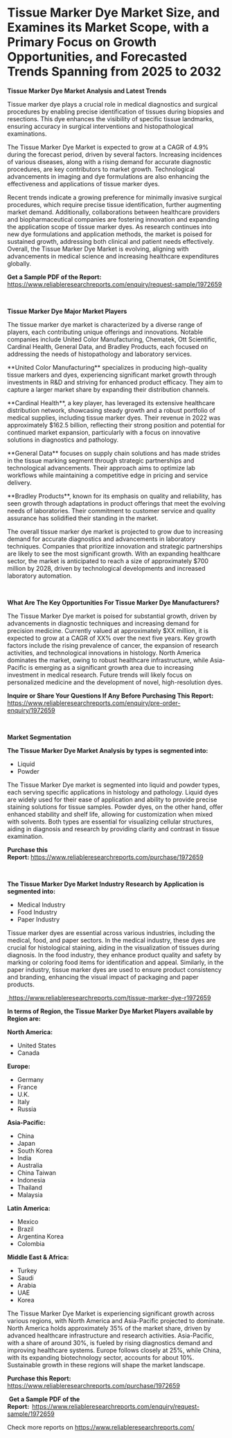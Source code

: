 <p><h1>Tissue Marker Dye Market Size, and Examines its Market Scope, with a Primary Focus on Growth Opportunities, and Forecasted Trends Spanning from 2025 to 2032</h1></p><p><strong>Tissue Marker Dye Market Analysis and Latest Trends</strong></p>
<p><p>Tissue marker dye plays a crucial role in medical diagnostics and surgical procedures by enabling precise identification of tissues during biopsies and resections. This dye enhances the visibility of specific tissue landmarks, ensuring accuracy in surgical interventions and histopathological examinations.</p><p>The Tissue Marker Dye Market is expected to grow at a CAGR of 4.9% during the forecast period, driven by several factors. Increasing incidences of various diseases, along with a rising demand for accurate diagnostic procedures, are key contributors to market growth. Technological advancements in imaging and dye formulations are also enhancing the effectiveness and applications of tissue marker dyes. </p><p>Recent trends indicate a growing preference for minimally invasive surgical procedures, which require precise tissue identification, further augmenting market demand. Additionally, collaborations between healthcare providers and biopharmaceutical companies are fostering innovation and expanding the application scope of tissue marker dyes. As research continues into new dye formulations and application methods, the market is poised for sustained growth, addressing both clinical and patient needs effectively. Overall, the Tissue Marker Dye Market is evolving, aligning with advancements in medical science and increasing healthcare expenditures globally.</p></p>
<p><strong>Get a Sample PDF of the Report:&nbsp;</strong> <a href="https://www.reliableresearchreports.com/enquiry/request-sample/1972659?utm_campaign=2296&utm_medium=2&utm_source=Github&utm_content=ia&utm_term=03042025&utm_id=tissue-marker-dye">https://www.reliableresearchreports.com/enquiry/request-sample/1972659</a></p>
<p>&nbsp;</p>
<p><strong>Tissue Marker Dye Major Market Players</strong></p>
<p><p>The tissue marker dye market is characterized by a diverse range of players, each contributing unique offerings and innovations. Notable companies include United Color Manufacturing, Chematek, Ott Scientific, Cardinal Health, General Data, and Bradley Products, each focused on addressing the needs of histopathology and laboratory services.</p><p>**United Color Manufacturing** specializes in producing high-quality tissue markers and dyes, experiencing significant market growth through investments in R&D and striving for enhanced product efficacy. They aim to capture a larger market share by expanding their distribution channels.</p><p>**Cardinal Health**, a key player, has leveraged its extensive healthcare distribution network, showcasing steady growth and a robust portfolio of medical supplies, including tissue marker dyes. Their revenue in 2022 was approximately $162.5 billion, reflecting their strong position and potential for continued market expansion, particularly with a focus on innovative solutions in diagnostics and pathology.</p><p>**General Data** focuses on supply chain solutions and has made strides in the tissue marking segment through strategic partnerships and technological advancements. Their approach aims to optimize lab workflows while maintaining a competitive edge in pricing and service delivery.</p><p>**Bradley Products**, known for its emphasis on quality and reliability, has seen growth through adaptations in product offerings that meet the evolving needs of laboratories. Their commitment to customer service and quality assurance has solidified their standing in the market.</p><p>The overall tissue marker dye market is projected to grow due to increasing demand for accurate diagnostics and advancements in laboratory techniques. Companies that prioritize innovation and strategic partnerships are likely to see the most significant growth. With an expanding healthcare sector, the market is anticipated to reach a size of approximately $700 million by 2028, driven by technological developments and increased laboratory automation.</p></p>
<p>&nbsp;</p>
<p><strong>What Are The Key Opportunities For Tissue Marker Dye Manufacturers?</strong></p>
<p><p>The Tissue Marker Dye market is poised for substantial growth, driven by advancements in diagnostic techniques and increasing demand for precision medicine. Currently valued at approximately $XX million, it is expected to grow at a CAGR of XX% over the next five years. Key growth factors include the rising prevalence of cancer, the expansion of research activities, and technological innovations in histology. North America dominates the market, owing to robust healthcare infrastructure, while Asia-Pacific is emerging as a significant growth area due to increasing investment in medical research. Future trends will likely focus on personalized medicine and the development of novel, high-resolution dyes.</p></p>
<p><strong>Inquire or Share Your Questions If Any Before Purchasing This Report:</strong> <a href="https://www.reliableresearchreports.com/enquiry/pre-order-enquiry/1972659?utm_campaign=2296&utm_medium=2&utm_source=Github&utm_content=ia&utm_term=03042025&utm_id=tissue-marker-dye">https://www.reliableresearchreports.com/enquiry/pre-order-enquiry/1972659</a></p>
<p>&nbsp;</p>
<p><strong>Market Segmentation</strong></p>
<p><strong>The Tissue Marker Dye Market Analysis by types is segmented into:</strong></p>
<p><ul><li>Liquid</li><li>Powder</li></ul></p>
<p><p>The Tissue Marker Dye market is segmented into liquid and powder types, each serving specific applications in histology and pathology. Liquid dyes are widely used for their ease of application and ability to provide precise staining solutions for tissue samples. Powder dyes, on the other hand, offer enhanced stability and shelf life, allowing for customization when mixed with solvents. Both types are essential for visualizing cellular structures, aiding in diagnosis and research by providing clarity and contrast in tissue examination.</p></p>
<p><strong>Purchase this Report:&nbsp;</strong><a href="https://www.reliableresearchreports.com/purchase/1972659?utm_campaign=2296&utm_medium=2&utm_source=Github&utm_content=ia&utm_term=03042025&utm_id=tissue-marker-dye">https://www.reliableresearchreports.com/purchase/1972659</a></p>
<p>&nbsp;</p>
<p><strong>The Tissue Marker Dye Market Industry Research by Application is segmented into:</strong></p>
<p><ul><li>Medical Industry</li><li>Food Industry</li><li>Paper Industry</li></ul></p>
<p><p>Tissue marker dyes are essential across various industries, including the medical, food, and paper sectors. In the medical industry, these dyes are crucial for histological staining, aiding in the visualization of tissues during diagnosis. In the food industry, they enhance product quality and safety by marking or coloring food items for identification and appeal. Similarly, in the paper industry, tissue marker dyes are used to ensure product consistency and branding, enhancing the visual impact of packaging and paper products.</p></p>
<p><a href="https://www.reliableresearchreports.com/tissue-marker-dye-r1972659?utm_campaign=2296&utm_medium=2&utm_source=Github&utm_content=ia&utm_term=03042025&utm_id=tissue-marker-dye">&nbsp;https://www.reliableresearchreports.com/tissue-marker-dye-r1972659</a></p>
<p><strong>In terms of Region, the Tissue Marker Dye Market Players available by Region are:</strong></p>
<p>
    <p> <strong> North America: </strong>
        <ul>
            <li>United States</li>
            <li>Canada</li>
        </ul>
        </p> 
    <p> <strong> Europe: </strong>
        <ul>
            <li>Germany</li>
            <li>France</li>
            <li>U.K.</li>
            <li>Italy</li>
            <li>Russia</li>
        </ul>
        </p> 
    <p> <strong> Asia-Pacific: </strong>
        <ul>
            <li>China</li>
            <li>Japan</li>
            <li>South Korea</li>
            <li>India</li>
            <li>Australia</li>
            <li>China Taiwan</li>
            <li>Indonesia</li>
            <li>Thailand</li>
            <li>Malaysia</li>
        </ul>
        </p> 
    <p> <strong> Latin America: </strong>
        <ul>
            <li>Mexico</li>
            <li>Brazil</li>
            <li>Argentina Korea</li>
            <li>Colombia</li>
        </ul>
        </p> 
    <p> <strong> Middle East & Africa: </strong>
        <ul>
            <li>Turkey</li>
            <li>Saudi</li>
            <li>Arabia</li>
            <li>UAE</li>
            <li>Korea</li>
        </ul>
    </p>
    </p>
<p><p>The Tissue Marker Dye Market is experiencing significant growth across various regions, with North America and Asia-Pacific projected to dominate. North America holds approximately 35% of the market share, driven by advanced healthcare infrastructure and research activities. Asia-Pacific, with a share of around 30%, is fueled by rising diagnostics demand and improving healthcare systems. Europe follows closely at 25%, while China, with its expanding biotechnology sector, accounts for about 10%. Sustainable growth in these regions will shape the market landscape.</p></p>
<p><strong>Purchase this Report: </strong><a href="https://www.reliableresearchreports.com/purchase/1972659?utm_campaign=2296&utm_medium=2&utm_source=Github&utm_content=ia&utm_term=03042025&utm_id=tissue-marker-dye">https://www.reliableresearchreports.com/purchase/1972659</a></p>
<p>&nbsp;<strong>Get a Sample PDF of the Report:&nbsp;&nbsp;</strong><a href="https://www.reliableresearchreports.com/enquiry/request-sample/1972659?utm_campaign=2296&utm_medium=2&utm_source=Github&utm_content=ia&utm_term=03042025&utm_id=tissue-marker-dye">https://www.reliableresearchreports.com/enquiry/request-sample/1972659</a></p>
<p><strong></strong></p>
<p>Check more reports on <a href="https://www.reliableresearchreports.com/?utm_campaign=2296&utm_medium=2&utm_source=Github&utm_content=ia&utm_term=03042025&utm_id=tissue-marker-dye">https://www.reliableresearchreports.com/</a></p>